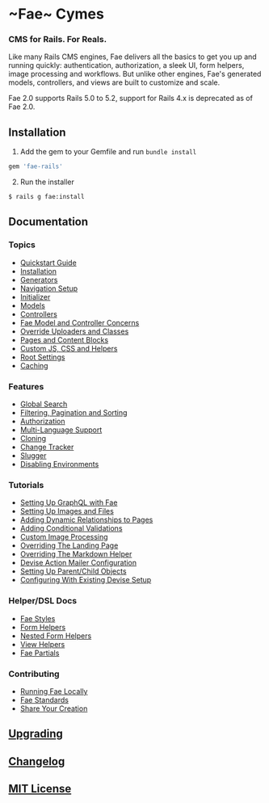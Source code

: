 # ~Fae~ Cymes


### CMS for Rails. For Reals.

Like many Rails CMS engines, Fae delivers all the basics to get you up and running quickly: authentication, authorization, a sleek UI, form helpers, image processing and workflows. But unlike other engines, Fae's generated models, controllers, and views are built to customize and scale.

Fae 2.0 supports Rails 5.0 to 5.2, support for Rails 4.x is deprecated as of Fae 2.0.

## Installation

1) Add the gem to your Gemfile and run `bundle install`

```ruby
gem 'fae-rails'
```

2) Run the installer

```bash
$ rails g fae:install
```

## Documentation

### Topics

* [Quickstart Guide](docs/quickstart-guide.md)
* [Installation](docs/installation/index.md)
* [Generators](docs/topics/generators.md)
* [Navigation Setup](docs/topics/navigation_setup.md)
* [Initializer](docs/topics/initializer.md)
* [Models](docs/topics/models.md)
* [Controllers](docs/topics/controllers_and_concerns.md)
* [Fae Model and Controller Concerns](docs/topics/concerns.md)
* [Override Uploaders and Classes](docs/topics/override_uploaders_and_classes.md)
* [Pages and Content Blocks](docs/topics/pages.md)
* [Custom JS, CSS and Helpers](docs/topics/custom_js_css.md)
* [Root Settings](docs/topics/root_settings.md)
* [Caching](docs/topics/caching.md)


### Features

* [Global Search](docs/features/search.md)
* [Filtering, Pagination and Sorting](docs/features/filtering.md)
* [Authorization](docs/features/authorization.md)
* [Multi-Language Support](docs/features/multi_language.md)
* [Cloning](docs/features/cloning.md)
* [Change Tracker](docs/features/change_tracker.md)
* [Slugger](docs/features/slugger.md)
* [Disabling Environments](docs/features/disable_envs.md)


### Tutorials

* [Setting Up GraphQL with Fae](docs/tutorials/graphql_support.md)
* [Setting Up Images and Files](docs/tutorials/image_and_files.md)
* [Adding Dynamic Relationships to Pages](docs/tutorials/dynamic_relationships_to_pages.md)
* [Adding Conditional Validations](docs/tutorials/conditional_validations.md)
* [Custom Image Processing](docs/tutorials/custom_images.md)
* [Overriding The Landing Page](docs/tutorials/landing_page.md)
* [Overriding The Markdown Helper](docs/tutorials/markdown_helper.md)
* [Devise Action Mailer Configuration](docs/tutorials/actionmailer.md)
* [Setting Up Parent/Child Objects](docs/tutorials/parent_child_objects.md)
* [Configuring With Existing Devise Setup](docs/tutorials/existing_devise.md)


### Helper/DSL Docs

* [Fae Styles](docs/helpers/styles.md)
* [Form Helpers](docs/helpers/form_helpers.md)
* [Nested Form Helpers](docs/helpers/nested_form_helpers.md)
* [View Helpers](docs/helpers/view_helpers.md)
* [Fae Partials](docs/helpers/partials.md)

### Contributing

* [Running Fae Locally](docs/contributing/local_setup.md)
* [Fae Standards](docs/contributing/standards.md)
* [Share Your Creation](docs/contributing/share_your_creation.md)

## [Upgrading](docs/upgrading/index.md)

## [Changelog](CHANGELOG.md)

## [MIT License](LICENSE)
